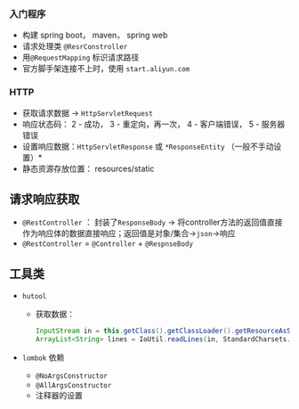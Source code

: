 ### 入门程序

- 构建 spring boot， maven， spring web
- 请求处理类 `@ResrConstroller`
- 用`@RequestMapping` 标识请求路径
- 官方脚手架连接不上时，使用 `start.aliyun.com`

### HTTP

- 获取请求数据 → `HttpServletRequest`
- 响应状态码： 2 - 成功， 3 - 重定向，再一次， 4 - 客户端错误， 5 - 服务器错误
- 设置响应数据：`HttpServletResponse` 或 `*ResponseEntity`  （一般不手动设置）*
- 静态资源存放位置： resources/static

## 请求响应获取

- `@RestController` ： 封装了`ResponseBody`  -> 将controller方法的返回值直接作为响应体的数据直接响应；返回值是对象/集合->`json`->响应
- `@RestController`  = `@Controller` + `@RespnseBody`

## 工具类

- `hutool`

  - 获取数据：

    ```java
    InputStream in = this.getClass().getClassLoader().getResourceAsStream("user.txt");
    ArrayList<String> lines = IoUtil.readLines(in, StandardCharsets.UTF_8, new ArrayList<>());
    ```

- `lombok` 依赖

  - `@NoArgsConstructor`
  - `@AllArgsConstructor`
  - 注释器的设置